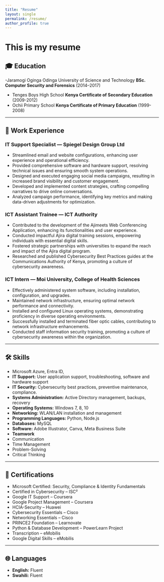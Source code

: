 ```yaml
---
title: "Resume"
layout: single
permalink: /resume/
author_profile: true
---
```


# This is my resume

## 🎓 Education
-Jaramogi Oginga Odinga University of Science and Technology 
**BSc. Computer Security and Forensics** (2014–2017)
- Tenges Boys High School
**Kenya Certificate of Secondary Education** (2009-2012)
- Ochii Primary School
**Kenya Certificate of Primary Education** (1999-2008)

---

## 💼 Work Experience

### IT Support Specialist — Spiegel Design Group Ltd
- Streamlined email and website configurations, enhancing user experience and operational efficiency.
- Provided comprehensive software and hardware support, resolving technical issues and ensuring smooth system operations.
- Designed and executed engaging social media campaigns, resulting in increased brand visibility and customer engagement.
- Developed and implemented content strategies, crafting compelling narratives to drive online conversations.
- Analyzed campaign performance, identifying key metrics and making data-driven adjustments for optimization.

### ICT Assistant Trainee — ICT Authority  
- Contributed to the development of the Ajimeets Web Conferencing Application, enhancing its functionalities and user experience.
- Conducted impactful Ajira digital training sessions, empowering individuals with essential digital skills.
- Fostered strategic partnerships with universities to expand the reach and impact of the Ajira digital program.
- Researched and published Cybersecurity Best Practices guides at the Communications Authority of Kenya, promoting a culture of cybersecurity awareness.

### ICT Intern — Moi University, College of Health Sciences  
- Effectively administered system software, including installation, configuration, and upgrades.
- Maintained network infrastructure, ensuring optimal network performance and connectivity.
- Installed and configured Linux operating systems, demonstrating proficiency in diverse operating environments.
- Successfully installed and terminated fiber optic cables, contributing to network infrastructure enhancements.
- Conducted staff information security training, promoting a culture of cybersecurity awareness within the organization.



---

## 🛠️ Skills

- Microsoft Azure, Entra ID,
- **IT Support:** User application support, troubleshooting, software and hardware support
- **IT Security:** Cybersecurity best practices, preventive maintenance, compliance.
- **Systems Administration:** Active Directory management, backups, recovery
- **Operating Systems:** Windows 7, 8, 10
- **Networking:** WLAN/LAN installation and management
- **Programming Languages:** Python, Node.js
- **Databases:** MySQL
- **Software:** Adobe Illustrator, Canva, Meta Business Suite
- **Teamwork**
- Communication
- Time Management
- Problem-Solving
- Critical Thinking

---

## 📜 Certifications

- Microsoft Certified: Security, Compliance & Identity Fundamentals  
- Certified in Cybersecurity – ISC²  
- Google IT Support – Coursera  
- Google Project Management – Coursera  
- HCIA-Security – Huawei  
- Cybersecurity Essentials – Cisco  
- Networking Essentials – Cisco  
- PRINCE2 Foundation – Learnovate  
- Python & Database Development – PowerLearn Project  
- Transcription – eMobilis  
- Google Digital Skills – eMobilis

---

## 🌐 Languages

- **English:** Fluent  
- **Swahili:** Fluent

